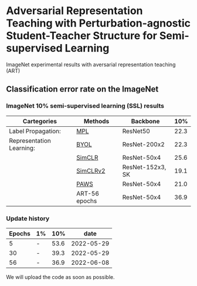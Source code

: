 # Adversarial Representation Teaching with Perturbation-agnostic Student-Teacher Structure for Semi-supervised Learning
ImageNet experimental results with aversarial representation teaching (ART)

## Classification error rate on the ImageNet
### ImageNet 10% semi-supervised learning (SSL) results
Cartegories | Methods | Backbone | 10%
|---|---|---|---|
| Label Propagation: | [MPL](https://arxiv.org/abs/2003.10580) | ResNet50 | 22.3
| Representation Learning: | [BYOL](https://arxiv.org/abs/2006.07733) | ResNet-200x2 | 22.3
| | [SimCLR](https://arxiv.org/abs/2002.05709) | ResNet-50x4 | 25.6
| | [SimCLRv2](https://arxiv.org/abs/2006.10029) | ResNet-152x3, SK | 19.1
| | [PAWS](https://arxiv.org/abs/2104.13963) | ResNet-50x4 | 21.0
| | ART-56 epochs | ResNet-50x4 | 36.9

### Update history
Epochs | 1%  | 10% | date
---|---|---|---|
5     | -   | 53.6 | 2022-05-29
30    | -   | 39.3 | 2022-05-29
56    | -   | 36.9 | 2022-06-08

We will upload the code as soon as possible.
